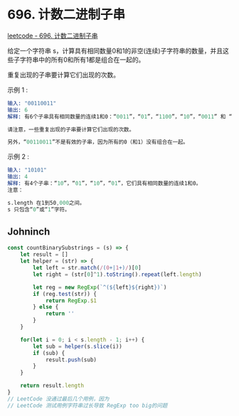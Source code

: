 # 696. 计数二进制子串

[leetcode - 696. 计数二进制子串](https://leetcode-cn.com/problems/count-binary-substrings/)

给定一个字符串 s，计算具有相同数量0和1的非空(连续)子字符串的数量，并且这些子字符串中的所有0和所有1都是组合在一起的。

重复出现的子串要计算它们出现的次数。

示例 1 :
```s
输入: "00110011"
输出: 6
解释: 有6个子串具有相同数量的连续1和0：“0011”，“01”，“1100”，“10”，“0011” 和 “01”。

请注意，一些重复出现的子串要计算它们出现的次数。

另外，“00110011”不是有效的子串，因为所有的0（和1）没有组合在一起。
```
示例 2 :
```s
输入: "10101"
输出: 4
解释: 有4个子串：“10”，“01”，“10”，“01”，它们具有相同数量的连续1和0。
注意：

s.length 在1到50,000之间。
s 只包含“0”或“1”字符。
```

## Johninch
```js
const countBinarySubstrings = (s) => {
    let result = []
    let helper = (str) => {
        let left = str.match(/(0+|1+)/)[0]
        let right = (str[0]^1).toString().repeat(left.length)

        let reg = new RegExp(`^(${left}${right})`)
        if (reg.test(str)) {
            return RegExp.$1
        } else {
            return ''
        }
    }

    for(let i = 0; i < s.length - 1; i++) {
        let sub = helper(s.slice(i))
        if (sub) {
            result.push(sub)
        }
    }

    return result.length
}
// LeetCode 没通过最后几个用例，因为
// LeetCode 测试用例字符串过长导致 RegExp too big的问题
```







